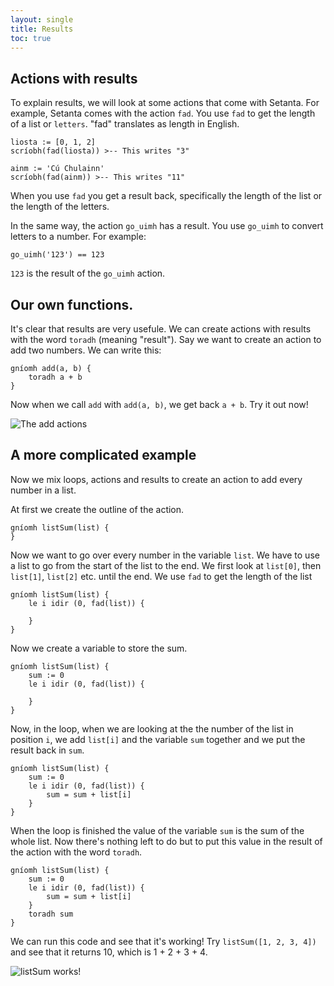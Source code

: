 ```yaml
---
layout: single
title: Results
toc: true
---
```


## Actions with results

To explain results, we will look at some actions that come with Setanta. For example, Setanta comes with the action `fad`. You use `fad` to get the length of a list or `letters`. "fad" translates as length in English.

```
liosta := [0, 1, 2]
scríobh(fad(liosta)) >-- This writes "3"

ainm := 'Cú Chulainn'
scríobh(fad(ainm)) >-- This writes "11"
```

When you use `fad` you get a result back, specifically the length of the list or the length of the letters.

In the same way, the action `go_uimh` has a result. You use `go_uimh` to convert letters to a number. For example:

```
go_uimh('123') == 123
```

`123` is the result of the `go_uimh` action.

## Our own functions.

It's clear that results are very usefule. We can create actions with results with the word `toradh` (meaning "result"). Say we want to create an action to add two numbers. We can write this:

```
gníomh add(a, b) {
    toradh a + b
}
```

Now when we call `add` with `add(a, b)`, we get back `a + b`. Try it out now!

![The add actions](/assets/images/teagaisc/addgniomh.png)

## A more complicated example

Now we mix loops, actions and results to create an action to add every number in a list.

At first we create the outline of the action.
```
gníomh listSum(list) {
}
```

Now we want to go over every number in the variable `list`. We have to use a list to go from the start of the list to the end. We first look at `list[0]`, then `list[1]`, `list[2]` etc. until the end. We use `fad` to get the length of the list

```
gníomh listSum(list) {
    le i idir (0, fad(list)) {
        
    }
}
```

Now we create a variable to store the sum.

```
gníomh listSum(list) {
    sum := 0
    le i idir (0, fad(list)) {
        
    }
}
```

Now, in the loop, when we are looking at the the number of the list in position `i`, we add `list[i]` and the variable `sum` together and we put the result back in `sum`.

```
gníomh listSum(list) {
    sum := 0
    le i idir (0, fad(list)) {
        sum = sum + list[i]
    }
}
```

When the loop is finished the value of the variable `sum` is the sum of the whole list. Now there's nothing left to do but to put this value in the result of the action with the word `toradh`.

```
gníomh listSum(list) {
    sum := 0
    le i idir (0, fad(list)) {
        sum = sum + list[i]
    }
    toradh sum
}
```

We can run this code and see that it's working! Try `listSum([1, 2, 3, 4])` and see that it returns 10, which is 1 + 2 + 3 + 4.

![listSum works!](/assets/images/teagaisc/listsumworks.png)
